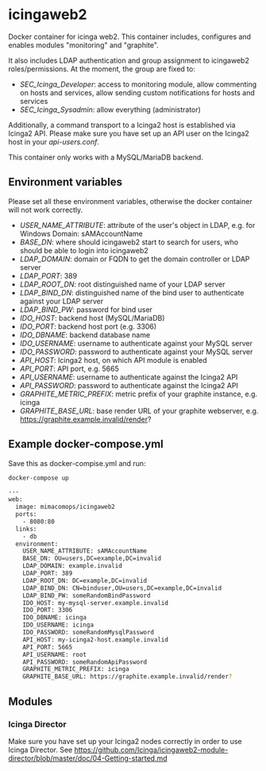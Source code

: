 # icingaweb2
Docker container for icinga web2. This container includes, configures and enables modules "monitoring" and "graphite".

It also includes LDAP authentication and group assignment to icingaweb2 roles/permissions. At the moment, the group are fixed to:
 * *SEC_Icinga_Developer*: access to monitoring module, allow commenting on hosts and services, allow sending custom notifications for hosts and services
 * *SEC_Icinga_Sysadmin*: allow everything (administrator)

 Additionally, a command transport to a Icinga2 host is established via Icinga2 API. Please make sure you have set up an API user on the Icinga2 host in your _api-users.conf_.

This container only works with a MySQL/MariaDB backend.

## Environment variables
Please set all these environment variables, otherwise the docker container will not work correctly.

 * *USER_NAME_ATTRIBUTE*: attribute of the user's object in LDAP, e.g. for Windows Domain: sAMAccountName
 * *BASE_DN*: where should icingaweb2 start to search for users, who should be able to login into icingaweb2
 * *LDAP_DOMAIN*: domain or FQDN to get the domain controller or LDAP server
 * *LDAP_PORT*: 389
 * *LDAP_ROOT_DN*: root distinguished name of your LDAP server
 * *LDAP_BIND_DN*: distinguished name of the bind user to authenticate against your LDAP server
 * *LDAP_BIND_PW*: password for bind user
 * *IDO_HOST*: backend host (MySQL/MariaDB)
 * *IDO_PORT*: backend host port (e.g. 3306)
 * *IDO_DBNAME*: backend database name
 * *IDO_USERNAME*: username to authenticate against your MySQL server
 * *IDO_PASSWORD*: password to authenticate against your MySQL server
 * *API_HOST*: Icinga2 host, on which API module is enabled
 * *API_PORT*: API port, e.g. 5665
 * *API_USERNAME*: username to authenticate against the Icinga2 API
 * *API_PASSWORD*: password to authenticate against the Icinga2 API
 * *GRAPHITE_METRIC_PREFIX*: metric prefix of your graphite instance, e.g. icinga
 * *GRAPHITE_BASE_URL*: base render URL of your graphite webserver, e.g. https://graphite.example.invalid/render?


## Example docker-compose.yml

Save this as docker-compise.yml and run:
```bash
docker-compose up
```



```bash
---
web:
  image: mimacomops/icingaweb2
  ports:
    - 8080:80
  links:
    - db
  environment:
    USER_NAME_ATTRIBUTE: sAMAccountName
    BASE_DN: OU=users,DC=example,DC=invalid
    LDAP_DOMAIN: example.invalid
    LDAP_PORT: 389
    LDAP_ROOT_DN: DC=example,DC=invalid
    LDAP_BIND_DN: CN=binduser,OU=users,DC=example,DC=invalid
    LDAP_BIND_PW: someRandomBindPassword
    IDO_HOST: my-mysql-server.example.invalid
    IDO_PORT: 3306
    IDO_DBNAME: icinga
    IDO_USERNAME: icinga
    IDO_PASSWORD: someRandomMysqlPassword
    API_HOST: my-icinga2-host.example.invalid
    API_PORT: 5665
    API_USERNAME: root
    API_PASSWORD: someRandomApiPassword
    GRAPHITE_METRIC_PREFIX: icinga
    GRAPHITE_BASE_URL: https://graphite.example.invalid/render?
```


## Modules
### Icinga Director
Make sure you have set up your Icinga2 nodes correctly in order to use Icinga Director. See https://github.com/Icinga/icingaweb2-module-director/blob/master/doc/04-Getting-started.md
